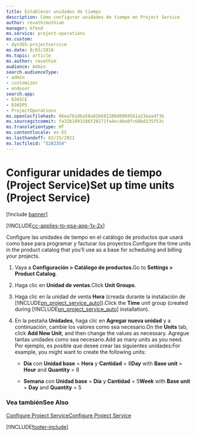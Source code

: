 ```yaml
---
title: Establecer unidades de tiempo
description: Cómo configurar unidades de tiempo en Project Service
author: revathimuthiah
manager: kfend
ms.service: project-operations
ms.custom:
- dyn365-projectservice
ms.date: 8/03/2018
ms.topic: article
ms.author: revathim
audience: Admin
search.audienceType:
- admin
- customizer
- enduser
search.app:
- D365CE
- D365PS
- ProjectOperations
ms.openlocfilehash: 66ea761dba58a81b682280d09045b1a23eaa4f3b
ms.sourcegitcommit: fa32b1893286f20271fa4ec4be8fc68bd135f53c
ms.translationtype: HT
ms.contentlocale: es-ES
ms.lasthandoff: 02/15/2021
ms.locfileid: "5282354"
---
```

# <a name="set-up-time-units-project-service"></a><span data-ttu-id="f9a4e-103">Configurar unidades de tiempo (Project Service)</span><span class="sxs-lookup"><span data-stu-id="f9a4e-103">Set up time units (Project Service)</span></span>

[!include [banner](../includes/psa-now-project-operations.md)]

[!INCLUDE[cc-applies-to-psa-app-1x-2x](../includes/cc-applies-to-psa-app-1x-2x.md)]

<span data-ttu-id="f9a4e-104">Configure las unidades de tiempo en el catálogo de productos que usará como base para programar y facturar los proyectos.</span><span class="sxs-lookup"><span data-stu-id="f9a4e-104">Configure the time units in the product catalog that you’ll use as a base for scheduling and billing your projects.</span></span>  
  
1. <span data-ttu-id="f9a4e-105">Vaya a **Configuración > Catálogo de productos**.</span><span class="sxs-lookup"><span data-stu-id="f9a4e-105">Go to **Settings > Product Catalog**.</span></span>  
  
2. <span data-ttu-id="f9a4e-106">Haga clic en **Unidad de ventas**.</span><span class="sxs-lookup"><span data-stu-id="f9a4e-106">Click **Unit Groups**.</span></span>  
  
3. <span data-ttu-id="f9a4e-107">Haga clic en la unidad de venta **Hora** (creada durante la instalación de [!INCLUDE[pn_project_service_auto](../includes/pn-project-service-auto.md)]).</span><span class="sxs-lookup"><span data-stu-id="f9a4e-107">Click the **Time** unit group (created during [!INCLUDE[pn_project_service_auto](../includes/pn-project-service-auto.md)] installation).</span></span>  
  
4. <span data-ttu-id="f9a4e-108">En la pestaña **Unidades**, haga clic en **Agregar nueva unidad** y a continuación, cambie los valores como sea necesario.</span><span class="sxs-lookup"><span data-stu-id="f9a4e-108">On the **Units** tab, click **Add New Unit**, and then change the values as necessary.</span></span> <span data-ttu-id="f9a4e-109">Agregue tantas unidades como sea necesario.</span><span class="sxs-lookup"><span data-stu-id="f9a4e-109">Add as many units as you need.</span></span> <span data-ttu-id="f9a4e-110">Por ejemplo, es posible que desee crear las siguientes unidades:</span><span class="sxs-lookup"><span data-stu-id="f9a4e-110">For example, you might want to create the following units:</span></span>  
  
   - <span data-ttu-id="f9a4e-111">**Día** con **Unidad base** = **Hora** y **Cantidad** = 8</span><span class="sxs-lookup"><span data-stu-id="f9a4e-111">**Day** with **Base unit** = **Hour** and **Quantity** = 8</span></span>  
  
   - <span data-ttu-id="f9a4e-112">**Semana** con **Unidad base** = **Día** y **Cantidad** = 5</span><span class="sxs-lookup"><span data-stu-id="f9a4e-112">**Week** with **Base unit** = **Day** and **Quantity** = 5</span></span>  
  
### <a name="see-also"></a><span data-ttu-id="f9a4e-113">Vea también</span><span class="sxs-lookup"><span data-stu-id="f9a4e-113">See Also</span></span>  
 [<span data-ttu-id="f9a4e-114">Configure Project Service</span><span class="sxs-lookup"><span data-stu-id="f9a4e-114">Configure Project Service</span></span>](../psa/configure.md)


[!INCLUDE[footer-include](../includes/footer-banner.md)]